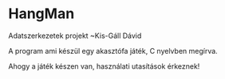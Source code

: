 # HangMan
Adatszerkezetek projekt ~Kis-Gáll Dávid

A program ami készül egy akasztófa játék, C nyelvben megírva.

Ahogy a játék készen van, használati utasítások érkeznek!
